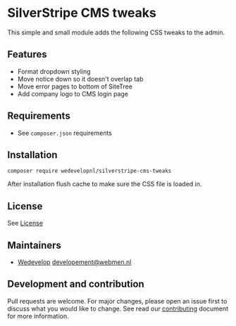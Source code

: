 # SilverStripe CMS tweaks

This simple and small module adds the following CSS tweaks to the admin.

## Features

* Format dropdown styling
* Move notice down so it doesn't overlap tab
* Move error pages to bottom of SiteTree
* Add company logo to CMS login page

## Requirements
* See `composer.json` requirements

## Installation
`composer require wedevelopnl/silverstripe-cms-tweaks`

After installation flush cache to make sure the CSS file is loaded in.

## License
See [License](LICENSE)

## Maintainers
* [Wedevelop](https://www.webmen.nl/) <developement@webmen.nl>

## Development and contribution
Pull requests are welcome. For major changes, please open an issue first to discuss what you would like to change.
See read our [contributing](CONTRIBUTING.md) document for more information.

